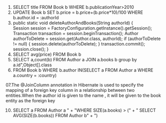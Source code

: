 01. SELECT title FROM Book b WHERE b.publicationYear>2010
02. UPDATE Book b SET b.price = b.price+(b.price*10)/100 WHERE b.author.id = :authorId
03. public static void deleteAuthorAndBooks(String authorId) {  
        Session session = FactoryConfiguration.getInstance().getSession();
        Transaction transaction = session.beginTransaction();
         Author authorToDelete = session.get(Author.class, authorId);
         if (authorToDelete != null) {
         session.delete(authorToDelete);
        }
         transaction.commit();
        session.close();
}
04. SELECT avg(price) FROM Book b
05. SELECT a,count(b) FROM Author a JOIN a.books b group by a.id",Object[].class
06. FROM Book b WHERE b.author IN(SELECT a FROM Author a WHERE a.country = :country)
    
07.The @JoinColumn annotation in Hibernate is used to specify the mapping of a foreign key column in a relationship between two entities.When the author id is given to the name , it will be given to the book entity as the foreign key

10. SELECT a FROM Author a " + "WHERE SIZE(a.books) > (" + "   SELECT AVG(SIZE(b.books)) FROM Author b" + ")
